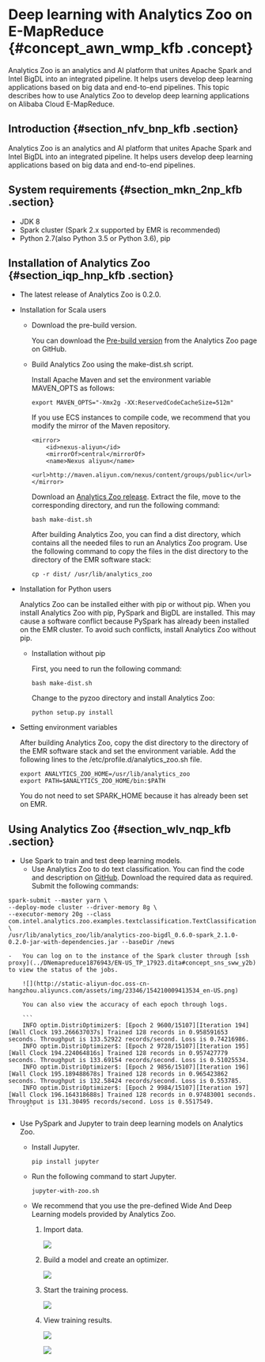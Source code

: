 # Deep learning with Analytics Zoo on E-MapReduce {#concept_awn_wmp_kfb .concept}

Analytics Zoo is an analytics and AI platform that unites Apache Spark and Intel BigDL into an integrated pipeline. It helps users develop deep learning applications based on big data and end-to-end pipelines. This topic describes how to use Analytics Zoo to develop deep learning applications on Alibaba Cloud E-MapReduce.

## Introduction {#section_nfv_bnp_kfb .section}

Analytics Zoo is an analytics and AI platform that unites Apache Spark and Intel BigDL into an integrated pipeline. It helps users develop deep learning applications based on big data and end-to-end pipelines.

## System requirements {#section_mkn_2np_kfb .section}

-   JDK 8
-   Spark cluster \(Spark 2.x supported by EMR is recommended\)
-   Python 2.7\(also Python 3.5 or Python 3.6\), pip

## Installation of Analytics Zoo {#section_iqp_hnp_kfb .section}

-   The latest release of Analytics Zoo is 0.2.0.
-   Installation for Scala users
    -   Download the pre-build version.

        You can download the [Pre-build version](https://analytics-zoo.github.io/master/#release-download/) from the Analytics Zoo page on GitHub.

    -   Build Analytics Zoo using the make-dist.sh script.

        Install Apache Maven and set the environment variable MAVEN\_OPTS as follows:

        ```
        export MAVEN_OPTS="-Xmx2g -XX:ReservedCodeCacheSize=512m"
        ```

        If you use ECS instances to compile code, we recommend that you modify the mirror of the Maven repository.

        ```
        <mirror>
            <id>nexus-aliyun</id>
            <mirrorOf>central</mirrorOf>
            <name>Nexus aliyun</name>
            <url>http://maven.aliyun.com/nexus/content/groups/public</url>
        </mirror>
        ```

        Download an [Analytics Zoo release](https://github.com/intel-analytics/analytics-zoo). Extract the file, move to the corresponding directory, and run the following command:

        ```
        bash make-dist.sh
        ```

        After building Analytics Zoo, you can find a dist directory, which contains all the needed files to run an Analytics Zoo program. Use the following command to copy the files in the dist directory to the directory of the EMR software stack:

        ```
        cp -r dist/ /usr/lib/analytics_zoo
        ```

-   Installation for Python users

    Analytics Zoo can be installed either with pip or without pip. When you install Analytics Zoo with pip, PySpark and BigDL are installed. This may cause a software conflict because PySpark has already been installed on the EMR cluster. To avoid such conflicts, install Analytics Zoo without pip.

    -   Installation without pip

        First, you need to run the following command:

        ```
        bash make-dist.sh
        ```

        Change to the pyzoo directory and install Analytics Zoo:

        ```
        python setup.py install
        ```

-   Setting environment variables

    After building Analytics Zoo, copy the dist directory to the directory of the EMR software stack and set the environment variable. Add the following lines to the /etc/profile.d/analytics\_zoo.sh file.

    ```
    export ANALYTICS_ZOO_HOME=/usr/lib/analytics_zoo
    export PATH=$ANALYTICS_ZOO_HOME/bin:$PATH
    ```

    You do not need to set SPARK\_HOME because it has already been set on EMR.


## Using Analytics Zoo {#section_wlv_nqp_kfb .section}

-   Use Spark to train and test deep learning models.
    -   Use Analytics Zoo to do text classification. You can find the code and description on [GitHub](https://github.com/intel-analytics/analytics-zoo/tree/master/zoo/src/main/scala/com/intel/analytics/zoo/examples/textclassification). Download the required data as required. Submit the following commands:

```
spark-submit --master yarn \
--deploy-mode cluster --driver-memory 8g \
--executor-memory 20g --class com.intel.analytics.zoo.examples.textclassification.TextClassification \
/usr/lib/analytics_zoo/lib/analytics-zoo-bigdl_0.6.0-spark_2.1.0-0.2.0-jar-with-dependencies.jar --baseDir /news
```

    -   You can log on to the instance of the Spark cluster through [ssh proxy](../DNemapreduce1876943/EN-US_TP_17923.dita#concept_sns_sww_y2b) to view the status of the jobs.

        ![](http://static-aliyun-doc.oss-cn-hangzhou.aliyuncs.com/assets/img/23346/154210009413534_en-US.png)

        You can also view the accuracy of each epoch through logs.

        ```
        INFO optim.DistriOptimizer$: [Epoch 2 9600/15107][Iteration 194][Wall Clock 193.266637037s] Trained 128 records in 0.958591653 seconds. Throughput is 133.52922 records/second. Loss is 0.74216986.
        INFO optim.DistriOptimizer$: [Epoch 2 9728/15107][Iteration 195][Wall Clock 194.224064816s] Trained 128 records in 0.957427779 seconds. Throughput is 133.69154 records/second. Loss is 0.51025534.
        INFO optim.DistriOptimizer$: [Epoch 2 9856/15107][Iteration 196][Wall Clock 195.189488678s] Trained 128 records in 0.965423862 seconds. Throughput is 132.58424 records/second. Loss is 0.553785.
        INFO optim.DistriOptimizer$: [Epoch 2 9984/15107][Iteration 197][Wall Clock 196.164318688s] Trained 128 records in 0.97483001 seconds. Throughput is 131.30495 records/second. Loss is 0.5517549.
        ```

-   Use PySpark and Jupyter to train deep learning models on Analytics Zoo.
    -   Install Jupyter.

        ```
        pip install jupyter
        ```

    -   Run the following command to start Jupyter.

        ```
        jupyter-with-zoo.sh
        ```

    -   We recommend that you use the pre-defined Wide And Deep Learning models provided by Analytics Zoo.
        1.  Import data.

            ![](http://static-aliyun-doc.oss-cn-hangzhou.aliyuncs.com/assets/img/23346/154210009413535_en-US.png)

        2.  Build a model and create an optimizer.

            ![](http://static-aliyun-doc.oss-cn-hangzhou.aliyuncs.com/assets/img/23346/154210009413536_en-US.png)

        3.  Start the training process.

            ![](http://static-aliyun-doc.oss-cn-hangzhou.aliyuncs.com/assets/img/23346/154210009513537_en-US.png)

        4.  View training results.

            ![](http://static-aliyun-doc.oss-cn-hangzhou.aliyuncs.com/assets/img/23346/154210009513538_en-US.png)

            ![](http://static-aliyun-doc.oss-cn-hangzhou.aliyuncs.com/assets/img/23346/154210009513539_en-US.png)


